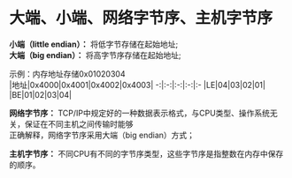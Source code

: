 # 大端、小端、网络字节序、主机字节序

  

**小端（little endian）：** 将低字节存储在起始地址;  
**大端（big endian）：** 将高字节序存储在起始地址;

示例：内存地址存储0x01020304  
|地址|0x4000|0x4001|0x4002|0x4003|
-:|:-:|:-:|:-:|:-
|LE|04|03|02|01|  
|BE|01|02|03|04|  


**网络字节序：** TCP/IP中规定好的一种数据表示格式，与CPU类型、操作系统无关，保证在不同主机之间传输时能够  
正确解释，网络字节序采用大端（big endian）方式；

**主机字节序：** 不同CPU有不同的字节序类型，这些字节序是指整数在内存中保存的顺序。
